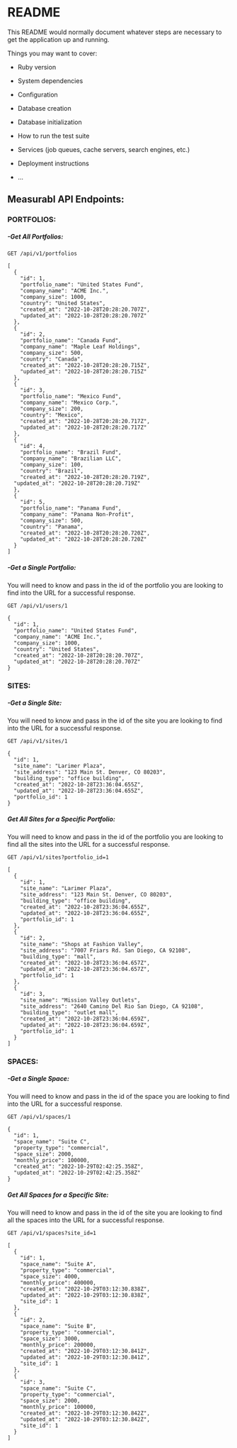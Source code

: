 # README

This README would normally document whatever steps are necessary to get the
application up and running.

Things you may want to cover:

* Ruby version

* System dependencies

* Configuration

* Database creation

* Database initialization

* How to run the test suite

* Services (job queues, cache servers, search engines, etc.)

* Deployment instructions

* ...

## Measurabl API Endpoints:

### PORTFOLIOS:
##### -Get All Portfolios:

```
GET /api/v1/portfolios

[
  {
    "id": 1,
    "portfolio_name": "United States Fund",
    "company_name": "ACME Inc.",
    "company_size": 1000,
    "country": "United States",
    "created_at": "2022-10-28T20:28:20.707Z",
    "updated_at": "2022-10-28T20:28:20.707Z"
  },
  {
    "id": 2,
    "portfolio_name": "Canada Fund",
    "company_name": "Maple Leaf Holdings",
    "company_size": 500,
    "country": "Canada",
    "created_at": "2022-10-28T20:28:20.715Z",
    "updated_at": "2022-10-28T20:28:20.715Z"
  },
  {
    "id": 3,
    "portfolio_name": "Mexico Fund",
    "company_name": "Mexico Corp.",
    "company_size": 200,
    "country": "Mexico",
    "created_at": "2022-10-28T20:28:20.717Z",
    "updated_at": "2022-10-28T20:28:20.717Z"
  },
  {
    "id": 4,
    "portfolio_name": "Brazil Fund",
    "company_name": "Brazilian LLC",
    "company_size": 100,
    "country": "Brazil",
    "created_at": "2022-10-28T20:28:20.719Z",
  "updated_at": "2022-10-28T20:28:20.719Z"
  },
  {
    "id": 5,
    "portfolio_name": "Panama Fund",
    "company_name": "Panama Non-Profit",
    "company_size": 500,
    "country": "Panama",
    "created_at": "2022-10-28T20:28:20.720Z",
    "updated_at": "2022-10-28T20:28:20.720Z"
  }
]
```

##### -Get a Single Portfolio:
You will need to know and pass in the id of the portfolio you are looking to find into the URL for a successful response.

```
GET /api/v1/users/1

{
  "id": 1,
  "portfolio_name": "United States Fund",
  "company_name": "ACME Inc.",
  "company_size": 1000,
  "country": "United States",
  "created_at": "2022-10-28T20:28:20.707Z",
  "updated_at": "2022-10-28T20:28:20.707Z"
}
```



### SITES:
##### -Get a Single Site:
You will need to know and pass in the id of the site you are looking to find into the URL for a successful response.

```
GET /api/v1/sites/1

{
  "id": 1,
  "site_name": "Larimer Plaza",
  "site_address": "123 Main St. Denver, CO 80203",
  "building_type": "office building",
  "created_at": "2022-10-28T23:36:04.655Z",
  "updated_at": "2022-10-28T23:36:04.655Z",
  "portfolio_id": 1
}
```

##### Get All Sites for a Specific Portfolio:
You will need to know and pass in the id of the portfolio you are looking to find all the sites
into the URL for a successful response.

```
GET /api/v1/sites?portfolio_id=1

[
  {
    "id": 1,
    "site_name": "Larimer Plaza",
    "site_address": "123 Main St. Denver, CO 80203",
    "building_type": "office building",
    "created_at": "2022-10-28T23:36:04.655Z",
    "updated_at": "2022-10-28T23:36:04.655Z",
    "portfolio_id": 1
  },
  {
    "id": 2,
    "site_name": "Shops at Fashion Valley",
    "site_address": "7007 Friars Rd. San Diego, CA 92108",
    "building_type": "mall",
    "created_at": "2022-10-28T23:36:04.657Z",
    "updated_at": "2022-10-28T23:36:04.657Z",
    "portfolio_id": 1
  },
  {
    "id": 3,
    "site_name": "Mission Valley Outlets",
    "site_address": "2640 Camino Del Rio San Diego, CA 92108",
    "building_type": "outlet mall",
    "created_at": "2022-10-28T23:36:04.659Z",
    "updated_at": "2022-10-28T23:36:04.659Z",
    "portfolio_id": 1
  }
]
```



### SPACES:
##### -Get a Single Space:
You will need to know and pass in the id of the space you are looking to find into the URL for a successful response.

```
GET /api/v1/spaces/1

{
  "id": 1,
  "space_name": "Suite C",
  "property_type": "commercial",
  "space_size": 2000,
  "monthly_price": 100000,
  "created_at": "2022-10-29T02:42:25.358Z",
  "updated_at": "2022-10-29T02:42:25.358Z"
}
```

##### Get All Spaces for a Specific Site:
You will need to know and pass in the id of the site you are looking to find all the spaces into the URL for a successful response.

```
GET /api/v1/spaces?site_id=1

[
  {
    "id": 1,
    "space_name": "Suite A",
    "property_type": "commercial",
    "space_size": 4000,
    "monthly_price": 400000,
    "created_at": "2022-10-29T03:12:30.838Z",
    "updated_at": "2022-10-29T03:12:30.838Z",
    "site_id": 1
  },
  {
    "id": 2,
    "space_name": "Suite B",
    "property_type": "commercial",
    "space_size": 3000,
    "monthly_price": 200000,
    "created_at": "2022-10-29T03:12:30.841Z",
    "updated_at": "2022-10-29T03:12:30.841Z",
    "site_id": 1
  },
  {
    "id": 3,
    "space_name": "Suite C",
    "property_type": "commercial",
    "space_size": 2000,
    "monthly_price": 100000,
    "created_at": "2022-10-29T03:12:30.842Z",
    "updated_at": "2022-10-29T03:12:30.842Z",
    "site_id": 1
  }
]
```
